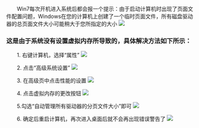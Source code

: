 　　Win7每次开机进入系统后都会报一个提示：由于启动计算机时出现了页面文件配置问题，Windows在您的计算机上创建了一个临时页面文件，所有磁盘驱动器的总页面文件大小可能稍大于您所指定的大小
<img src = 'https://img2020.cnblogs.com/blog/2034475/202012/2034475-20201208111733934-467352827.png'>
　　

### 这是由于系统没有设置虚拟内存所导致的，具体解决方法如下所示：

　　1. 右键计算机，选择“属性”
<img src = 'https://img2020.cnblogs.com/blog/2034475/202012/2034475-20201208111756074-667309145.png'>
　　

 　　2. 点击“高级系统设置”
<img src = 'https://img2020.cnblogs.com/blog/2034475/202012/2034475-20201208111826316-1362798734.png'>
　　

　　3. 在高级页中点击性能的设置
<img src = 'https://img2020.cnblogs.com/blog/2034475/202012/2034475-20201208111842876-749457942.png'>
　　

　　4. 点击虚拟内存的更改按钮
<img src = 'https://img2020.cnblogs.com/blog/2034475/202012/2034475-20201208111912461-2089349612.png'>
　　

　　5.勾选“自动管理所有驱动器的分页文件大小”即可
<img src = 'https://img2020.cnblogs.com/blog/2034475/202012/2034475-20201208111924538-763249177.png'>
　　

　　6. 确定后重启计算机，再次进入桌面后就不会再出现错误警告了
<img src = 'https://img2020.cnblogs.com/blog/2034475/202012/2034475-20201208111946555-964821328.png'>